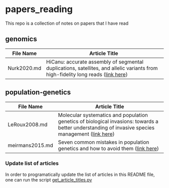 # papers_reading
This repo is a collection of notes on papers that I have read  

## genomics
|File Name|Article Title|
|---------|-------------|
|Nurk2020.md|HiCanu: accurate assembly of segmental duplications, satellites, and allelic variants from high-fidelity long reads ([link here](https://doi.org/10.1101/gr.263566.120))|
## population-genetics
|File Name|Article Title|
|---------|-------------|
|LeRoux2008.md|Molecular systematics and population genetics of biological invasions: towards a better understanding of invasive species management ([link here](https://doi.org/10.1111/j.1744-7348.2008.00280.x))|
|meirmans2015.md|Seven common mistakes in population genetics and how to avoid them ([link here](https://doi.org/10.1111/mec.13243))|


### Update list of articles 
In order to programatically update the list of articles in this README file, one can run the script [get_article_titles.py]()
